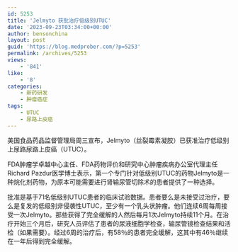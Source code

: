 ```yaml
---
id: 5253
title: 'Jelmyto 获批治疗低级别UTUC'
date: '2023-09-23T03:34:00+00:00'
author: bensonchina
layout: post
guid: 'https://blog.medprober.com/?p=5253'
permalink: /archives/5253
views:
    - '841'
like:
    - '8'
categories:
    - 新药研发
    - 肿瘤癌症
tags:
    - UTUC
    - 尿路上皮癌
---
```


美国食品药品监督管理局周三宣布，Jelmyto（丝裂霉素凝胶）已获准治疗低级别上尿路尿路上皮癌（UTUC）。

FDA肿瘤学卓越中心主任、FDA药物评价和研究中心肿瘤疾病办公室代理主任Richard Pazdur医学博士表示，第一个专门针对低级别UTUC的药物Jelmyto是一种烷化剂药物，为原本可能需要进行肾输尿管切除术的患者提供了一种选择。

批准是基于71名低级别UTUC患者的临床试验数据。患者要么是未接受过治疗，要么是复发的低级别非侵袭性UTUC，至少有一个乳头状肿瘤。他们连续6周每周接受一次Jelmyto。那些获得了完全缓解的人然后每月1次Jelmyto持续11个月。在治疗开始三个月后，研究人员评估了患者的尿液细胞学检查，输尿管镜检查结果和活检（如果需要）。经过6周的治疗后，有58％的患者完全缓解，这其中有46％继续在一年后得到完全缓解。